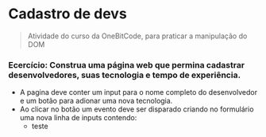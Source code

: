 # Cadastro de devs

> Atividade do curso da OneBitCode, para praticar a manipulação do DOM

### Ecercício: Construa uma página web que permina cadastrar desenvolvedores, suas tecnologia e tempo de experiência.

* A pagina deve conter um input para o nome completo do desenvolvedor e um botão para adionar uma nova tecnologia.
* Ao clicar no botão um evento deve ser disparado criando no formulário uma nova linha de inputs contendo:
  * teste
